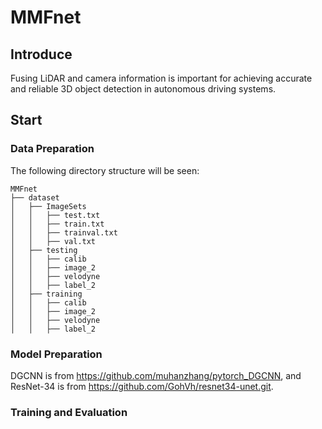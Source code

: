 # MMFnet

## Introduce
Fusing LiDAR and camera information is important for achieving accurate and reliable 3D object detection in autonomous driving systems.

## Start
### Data Preparation
The following directory structure will be seen:
```
MMFnet
├── dataset
│   ├── ImageSets
│   │   ├── test.txt
│   │   ├── train.txt
│   │   ├── trainval.txt
│   │   ├── val.txt
│   ├── testing
│   │   ├── calib
│   │   ├── image_2
│   │   ├── velodyne
│   │   ├── label_2
│   ├── training
│   │   ├── calib
│   │   ├── image_2
│   │   ├── velodyne
│   │   ├── label_2
```
### Model Preparation
DGCNN is from https://github.com/muhanzhang/pytorch_DGCNN, and ResNet-34 is from https://github.com/GohVh/resnet34-unet.git.
### Training and Evaluation


